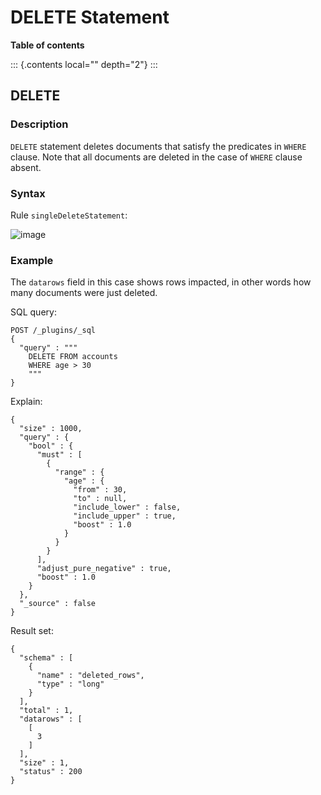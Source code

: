 # DELETE Statement

**Table of contents**

::: {.contents local="" depth="2"}
:::

## DELETE

### Description

`DELETE` statement deletes documents that satisfy the predicates in
`WHERE` clause. Note that all documents are deleted in the case of
`WHERE` clause absent.

### Syntax

Rule `singleDeleteStatement`:

![image](/docs/user/img/rdd/singleDeleteStatement.png)

### Example

The `datarows` field in this case shows rows impacted, in other words
how many documents were just deleted.

SQL query:

    POST /_plugins/_sql
    {
      "query" : """
        DELETE FROM accounts
        WHERE age > 30
        """
    }

Explain:

    {
      "size" : 1000,
      "query" : {
        "bool" : {
          "must" : [
            {
              "range" : {
                "age" : {
                  "from" : 30,
                  "to" : null,
                  "include_lower" : false,
                  "include_upper" : true,
                  "boost" : 1.0
                }
              }
            }
          ],
          "adjust_pure_negative" : true,
          "boost" : 1.0
        }
      },
      "_source" : false
    }

Result set:

    {
      "schema" : [
        {
          "name" : "deleted_rows",
          "type" : "long"
        }
      ],
      "total" : 1,
      "datarows" : [
        [
          3
        ]
      ],
      "size" : 1,
      "status" : 200
    }
